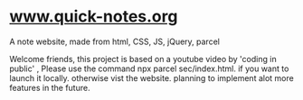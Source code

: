 # www.quick-notes.org
A note website, made from html, CSS, JS, jQuery, parcel 


Welcome friends, this project is based on a youtube video by 'coding in public' , Please use the command npx parcel sec/index.html. if you want to launch it locally. otherwise vist the website.
planning to implement alot more features in the future.
